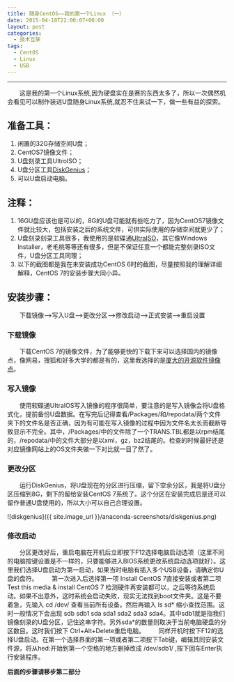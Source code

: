 ```yaml
---
title: 随身CentOS——我的第一个Linux （一）
date: 2015-04-18T22:00:07+00:00
layout: post
categories:
  - 技术互联
tags:
  - CentOS
  - Linux
  - USB
---
```


------

　　这是我的第一个Linux系统,因为硬盘实在是赛的东西太多了，所以一次偶然机会看见可以制作装进U盘随身Linux系统,就忍不住来试一下，做一些有益的探索。

## 准备工具：

1. 闲置的32G存储空间U盘；
2. CentOS7镜像文件；
3. U盘刻录工具UItroISO；
4. U盘分区工具[DiskGenius](http://www.diskgenius.cn/)；
5. 可以U盘启动电脑。

## 注释：

1. 16GU盘应该也是可以的，8G的U盘可能就有些吃力了，因为CentOS7镜像文件就比较大，包括安装之后的系统文件，可供实际使用的存储空间就更少了；
2. U盘刻录刻录工具很多，我使用的是软碟通[UItraISO](http://www.ezbsystems.com/ultraiso/index.html)，其它像Windows Installer，老毛桃等等还有很多，但是不保证任意一个都能完整刻录ISO文件，U盘分区工具同理；
3. 以下的截图都是我在未安装成功CentOS 6时的截图，尽量按照我的理解详细解释，CentOS 7的安装步骤大同小异。

## 安装步骤：

　　下载镜像-->写入U盘-->更改分区-->修改启动-->正式安装-->重启设置

### 下载镜像

　　下载CentOS 7的镜像文件，为了能够更快的下载下来可以选择国内的镜像点，像网易，搜狐和好多大学的都是有的，这里我选择的是[厦大的开源软件镜像点](http://mirrors.xmu.edu.cn/)。

### 写入镜像

　　使用软碟通UItraIOS写入镜像的程序很简单，要注意的是写入镜像会将U盘格式化，提前备份U盘数据。在写完后记得查看/Packages/和/repodata/两个文件夹下的文件名是否正确，因为有可能在写入镜像的过程中因为文件名太长而截断导致显示不完全。其中，/Packages/中的文件除了一个TRANS.TBL都是以rpm结尾的，/repodata/中的文件大部分是以xml，gz，bz2结尾的。检查的时候最好还是对应镜像网站上的OS文件夹做一下对比就一目了然了。

### 更改分区

　　运行DiskGenius，将U盘现在的分区进行压缩，留下空余分区，我是将U盘分区压缩到8G，剩下的留给安装CentOS 7系统了。这个分区在安装完成后是还可以留作普通U盘使用的，所以大小可以自己合理设置。

![diskgenius]({{ site.image_url }}/anaconda-screenshots/diskgenius.png)

### 修改启动

　　分区更改好后，重启电脑在开机后立即按下F12选择电脑启动选项（这里不同的电脑按键设置是不一样的，只要能够进入BIOS系统更改系统启动选项就好）。这里我们选择U盘启动为第一启动，如果当时电脑有插入多个USB设备，请确定你U盘的盘符。
　　第一次进入后选择第一项 Install CentOS 7直接安装或者第二项 Test this media & install CentOS 7 检测硬件再安装都可以，之后等待系统启动。如果不出意外，这时系统会启动失败，现实无法找到boot文件夹。这是不要着急，先输入 cd /dev/ 查看当前所有设备。然后再输入 ls sd\* 缩小查找范围。这时一般情况下会出现 sdb sdb1 sda sda1 sda2 sda3 sda4。其中sdb1就是指我们镜像刻录的U盘分区，记住这串字符。另外sda\*的数量则取决于当前电脑硬盘的分区数目。这时我们按下 Ctrl+Alt+Delete重启电脑。
　　同样开机时按下F12的选择U盘启动。在第一个选择界面的第一项或者第二项按下Tab键，编辑其同安装文件源，将从hed:开始到第一个空格的地方删掉改成 /dev/sdb1/ ,按下回车Enter执行安装程序。

**后面的步骤请移步第二部分**
